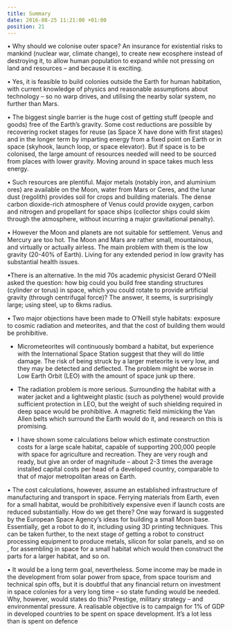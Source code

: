 ```yaml
---
title: Summary
date: 2016-08-25 11:21:00 +01:00
position: 21
---
```


• Why should we colonise outer space? An insurance for  existential risks to mankind (nuclear war, climate change), to create new ecosphere instead of destroying it, to allow human population to expand while not pressing on land and resources – and because it is exciting.

• Yes, it is feasible to build colonies outside the Earth for human habitation, with current knowledge of physics and reasonable assumptions about technology – so no warp drives, and utilising the nearby solar system, no further than Mars. 

• The biggest single barrier is the huge cost of getting stuff (people and goods) free of the Earth’s gravity. Some cost reductions are possible by recovering rocket stages for reuse (as Space X have done with first stages) and in the longer term by imparting energy from a fixed point on Earth or in space (skyhook, launch loop, or space elevator). But if space is to be colonised, the large amount of resources needed will need to be sourced from places with lower gravity. Moving around in space takes much less energy. 

• Such resources are plentiful. Major metals (notably iron, and aluminium ores) are available on the Moon, water from Mars or Ceres, and the lunar dust (regolith) provides soil for crops and building materials. The dense carbon dioxide-rich  atmosphere of Venus could provide oxygen, carbon and nitrogen and propellant for space ships (collector ships could skim through the atmosphere, without incurring a major gravitational penalty).
 
• However the Moon and planets are not suitable for settlement. Venus and Mercury are too hot. The Moon and Mars are rather small, mountainous, and virtually or actually airless. The main problem with them is the low gravity (20-40% of Earth). Living for any extended period in low gravity has substantial health issues. 

•There is an alternative. In the mid 70s academic physicist Gerard O’Neill asked the question: how big could you build free standing structures (cylinder or torus) in space, which you could rotate to provide artificial gravity (through centrifugal force)? The answer, it seems, is surprisingly large; using steel, up to 6kms radius.

• Two major objections have been made to O’Neill style habitats: exposure to cosmic radiation and meteorites, and that the cost of building them would be prohibitive.

* Micrometeorites will continuously bombard a habitat, but experience with the International Space Station suggest that they will do little damage. The risk of being struck by a larger meteorite is very low, and they may be detected and deflected. The problem might be worse in Low Earth Orbit (LEO) with the amount of space junk up there. 

* The radiation problem is more serious. Surrounding the habitat  with a water jacket and  a lightweight plastic (such as polythene) would provide sufficient protection in LEO, but the weight of such shielding required in deep space would be prohibitive. A magnetic field mimicking the Van Allen belts which surround the Earth would do it, and research on this is promising. 

* I have shown some calculations below which estimate construction costs for a large scale habitat, capable of supporting 200,000 people with space for agriculture and recreation. They are very rough and ready, but give an order of magnitude – about 2-3 times the average installed capital costs per head of a developed country, comparable to that of major metropolitan areas on Earth. 

• The cost calculations, however, assume an established infrastructure of manufacturing and transport in space. Ferrying materials from Earth, even for a small habitat, would be prohibitively expensive even if launch costs are reduced substantially. How do we get there? One way forward is suggested by the European Space Agency’s ideas for building a small Moon base. Essentially, get a robot to do it, including using 3D printing techniques. This can be taken further, to the next stage of getting a robot to construct processing equipment to produce metals, silicon for solar panels, and so on , for assembling in space for a small habitat which would then construct the parts for a larger habitat, and so on. 

• It would be a long term goal, nevertheless. Some income may be made in the development  from solar power from space, from space tourism and technical spin offs, but it is doubtful that any financial return on investment in space colonies for a very long time – so state funding would be needed. Why, however, would states do this? Prestige, military strategy – and environmental pressure. A realisable objective is to campaign for 1% of GDP in developed countries to be spent on space development. It’s a lot less than is spent on defence
